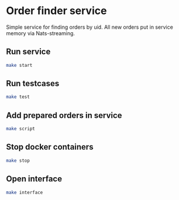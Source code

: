 # Order finder service

Simple service for finding orders by uid. All new orders put in service memory via Nats-streaming.

## Run service
```bash
make start
```
## Run testcases
```bash
make test
```
## Add prepared orders in service
```bash
make script
```
## Stop docker containers
```bash
make stop
```
## Open interface
```bash
make interface
```

